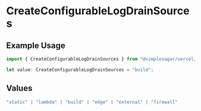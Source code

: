 # CreateConfigurableLogDrainSources

## Example Usage

```typescript
import { CreateConfigurableLogDrainSources } from "@simplesagar/vercel/models/createconfigurablelogdrainop.js";

let value: CreateConfigurableLogDrainSources = "build";
```

## Values

```typescript
"static" | "lambda" | "build" | "edge" | "external" | "firewall"
```